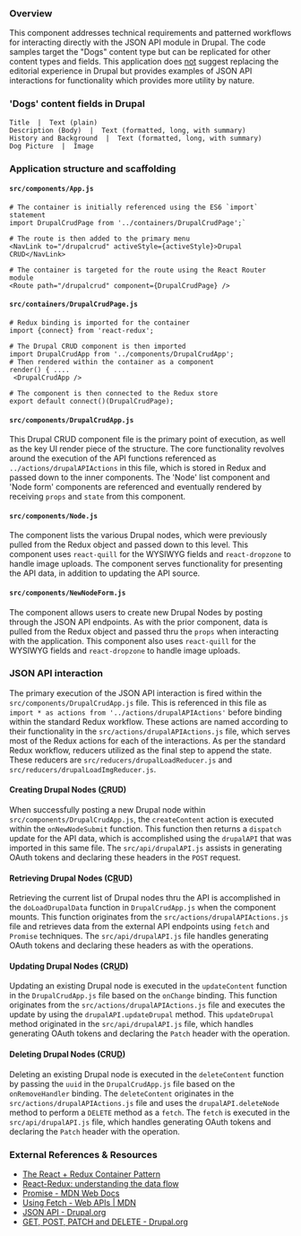 
### Overview

This component addresses technical requirements and patterned workflows for interacting directly with the JSON API module in Drupal. The code samples target the "Dogs" content type but can be replicated for other content types and fields. This application does <u>not</u> suggest replacing the editorial experience in Drupal but provides examples of JSON API interactions for functionality which provides more utility by nature.

### 'Dogs' content fields in Drupal

```
Title  |  Text (plain)
Description (Body)  |  Text (formatted, long, with summary)
History and Background  |  Text (formatted, long, with summary)
Dog Picture  |  Image	
```

### Application structure and scaffolding

#### `src/components/App.js`

```
# The container is initially referenced using the ES6 `import` statement
import DrupalCrudPage from '../containers/DrupalCrudPage';`
```

```
# The route is then added to the primary menu
<NavLink to="/drupalcrud" activeStyle={activeStyle}>Drupal CRUD</NavLink> 
```

```
# The container is targeted for the route using the React Router module
<Route path="/drupalcrud" component={DrupalCrudPage} />
```

#### `src/containers/DrupalCrudPage.js`

```
# Redux binding is imported for the container
import {connect} from 'react-redux';
```

```
# The Drupal CRUD component is then imported 
import DrupalCrudApp from '../components/DrupalCrudApp';
# Then rendered within the container as a component 
render() { ....
 <DrupalCrudApp /> 
```

```
# The component is then connected to the Redux store
export default connect()(DrupalCrudPage); 
```

#### `src/components/DrupalCrudApp.js`

This Drupal CRUD component file is the primary point of execution, as well as the key UI render piece of the structure. The core functionality revolves around the execution of the API functions referenced as `../actions/drupalAPIActions` in this file, which is stored in Redux and passed down to the inner components. The 'Node' list component and 'Node form' components are referenced and eventually rendered by receiving `props` and `state` from this component.


#### `src/components/Node.js`

The component lists the various Drupal nodes, which were previously pulled from the Redux object and passed down to this level. This component uses `react-quill` for the WYSIWYG fields and `react-dropzone` to handle image uploads. The component serves functionality for presenting the API data, in addition to updating the API source. 

#### `src/components/NewNodeForm.js`

The component allows users to create new Drupal Nodes by posting through the JSON API endpoints. As with the prior component, data is pulled from the Redux object and passed thru the `props` when interacting with the application. This component also uses `react-quill` for the WYSIWYG fields and `react-dropzone` to handle image uploads.


### JSON API interaction

The primary execution of the JSON API interaction is fired within the `src/components/DrupalCrudApp.js` file. This is referenced in this file as `import * as actions from '../actions/drupalAPIActions'` before binding within the standard Redux workflow. These actions are named according to their functionality in the `src/actions/drupalAPIActions.js` file, which serves most of the Redux actions for each of the interactions. As per the standard Redux workflow, reducers utilized as the final step to append the state. These reducers are `src/reducers/drupalLoadReducer.js` and `src/reducers/drupalLoadImgReducer.js`.


#### Creating Drupal Nodes (<u>C</u>RUD)

When successfully posting a new Drupal node within `src/components/DrupalCrudApp.js`, the `createContent` action is executed within the `onNewNodeSubmit` function. This function then returns a `dispatch` update for the API data, which is accomplished using the `drupalAPI` that was imported in this same file. The `src/api/drupalAPI.js` assists in generating OAuth tokens and declaring these headers in the `POST` request.


#### Retrieving Drupal Nodes (C<u>R</u>UD)

Retrieving the current list of Drupal nodes thru the API is accomplished in the `doLoadDrupalData` function in `DrupalCrudApp.js` when the component mounts. This function originates from the `src/actions/drupalAPIActions.js` file and retrieves data from the external API endpoints using `fetch` and `Promise` techniques. The `src/api/drupalAPI.js` file handles generating OAuth tokens and declaring these headers as with the operations.
    
#### Updating Drupal Nodes (CR<u>U</u>D)

Updating an existing Drupal node is executed in the `updateContent` function in the `DrupalCrudApp.js` file based on the `onChange` binding.  This function originates from the `src/actions/drupalAPIActions.js` file and executes the update by using the `drupalAPI.updateDrupal` method. This `updateDrupal` method originated in the `src/api/drupalAPI.js` file, which handles generating OAuth tokens and declaring the `Patch` header with the operation.

#### Deleting Drupal Nodes (CRU<u>D</u>)

Deleting an existing Drupal node is executed in the `deleteContent` function by passing the `uuid` in the `DrupalCrudApp.js` file based on the `onRemoveHandler` binding. The `deleteContent` originates in the `src/actions/drupalAPIActions.js` file and uses the `drupalAPI.deleteNode` method to perform a `DELETE` method as a `fetch`. The `fetch` is executed in the `src/api/drupalAPI.js` file, which handles generating OAuth tokens and declaring the `Patch` header with the operation.

### External References & Resources 

- [The React + Redux Container Pattern](http://www.thegreatcodeadventure.com/the-react-plus-redux-container-pattern/)
- [React-Redux: understanding the data flow](https://medium.com/@holtkam2/react-redux-understanding-the-data-flow-fd700b6bd56f)
- [Promise - MDN Web Docs](https://developer.mozilla.org/en-US/docs/Web/JavaScript/Reference/Global_Objects/Promise)
- [Using Fetch - Web APIs | MDN](https://developer.mozilla.org/en-US/docs/Web/API/Fetch_API/Using_Fetch)
- [JSON API - Drupal.org](https://www.drupal.org/project/jsonapi)
- [GET, POST, PATCH and DELETE - Drupal.org](https://www.drupal.org/docs/8/modules/json-api/get-post-patch-and-delete)
